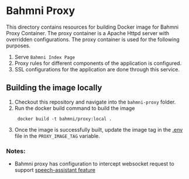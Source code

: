 # Bahmni Proxy

This directory contains resources for building Docker image for Bahmni Proxy Container. The proxy container is a Apache Httpd server with overridden configurations. The proxy container is used for the following purposes.
1. Serve `Bahmni Index Page`
2. Proxy rules for different components of the application is configured.
3. SSL configurations for the application are done through this service.

## Building the image locally
1. Checkout this repository and navigate into the `bahmni-proxy` folder.
2. Run the docker build command to build the image
    ```shell
     docker build -t bahmni/proxy:local .
     ```
3. Once the image is successfully built, update the image tag in the [.env](../.env) file in the `PROXY_IMAGE_TAG` variable.


### Notes:

  * Bahmni proxy has configuration to intercept websocket request to support [speech-assistant feature](https://github.com/Bahmni/speech-assistant-package)
